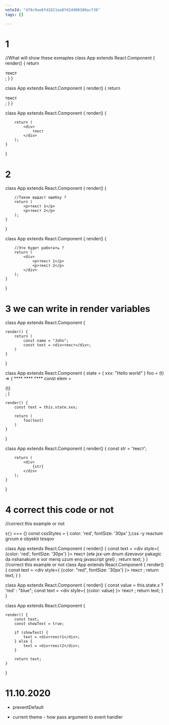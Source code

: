 ```yaml
---
noteId: "d78c9ae0fd1811ea8fd2dd00380acf36"
tags: []

---
```


# 1

//What will show these exmaples
class App extends React.Component {
	render() {
		return <div>
			текст
		</div>;
	}
}

class App extends React.Component {
	render() {
		return 
        <div>
			текст
		</div>;
	}
}

class App extends React.Component {
	render() {
		
		
		return (
			<div>
				текст
			</div>
		);
	}
}



# 2


class App extends React.Component {
	render() {
		
		//Такое выдаст ошибку ?
		return (
			<p>текст 1</p>
			<p>текст 2</p>
		);
	}
}

class App extends React.Component {
	render() {
		
		//Это будет работать ?
		return (
			<div>
				<p>текст 1</p>
				<p>текст 2</p>
			</div>
		);
	}
}



# 3 we can write in render variables

class App extends React.Component {
	
	render() {
		return (
			const name = "John";
			const text = <div>текст</div>;
		)
    }
}


class App extends React.Component {
	state = {
		xxx: "Hello world"
	}
	foo = (t) => {
		****
		****
		****
		const elem = <div>{t}</div>;
	}

	render() {
		const text = this.state.xxx;
		
		return (
			foo(text)
		)
    }
}






class App extends React.Component {
	render() {
		const str = 'текст';

		return (
			<div>
				{str}
			</div>
		);
	}
}



# 4 correct this code or not

//correct this example or not

`${}` === {}
const cssStyles = { color: 'red', fontSize: '30px' };css -y reactum grvum e obyekti tesqov

class App extends React.Component {
	render() {
		const text = <div style={ {color: 'red', fontSize: '30px'} }>
			текст
			{ete jsx-um dnum dzevavor pakagic da nshanakum e vor menq uzum enq javascript grel}
		</div>;
		return text;
	}
}
//correct this example or not
class App extends React.Component {
	render() {
		const text = <div style={ {color: "red", fontSize: '30px'} }>
			текст
		</div>;
		return text;
	}
}


class App extends React.Component {
	render() {
		const value = this.state.x ? 'red' : "blue";
		const text = <div style={ {color: value} }>
			текст
		</div>;
		return text;
	}
}



class App extends React.Component {

	render() {
		const text;
		const showText = true;
		
		if (showText) {
			text = <div>текст1</div>;
		} else {
			text = <div>текст2</div>;
		}

		return text;
	}
}






# 11.10.2020

* preventDefault

* current theme - how pass argument to event handler


